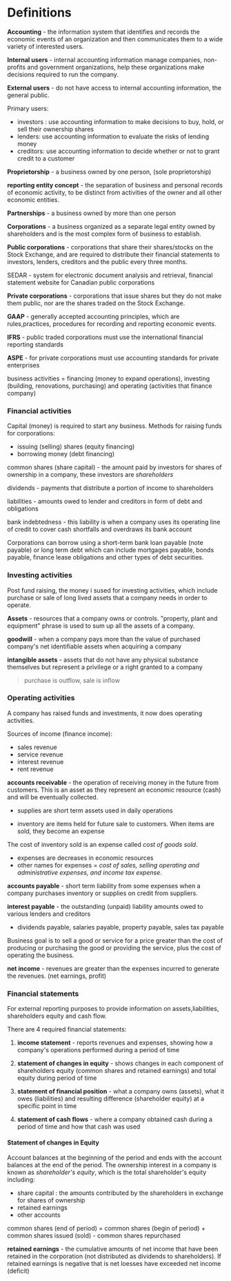 # Definitions

**Accounting** - the information system that identifies and records the economic events of an organization and then communicates them to a wide variety of interested users.

**Internal users** - internal accounting information manage companies, non-profits and government organizations, help these organizations make decisions required to run the company.

**External users** - do not have access to internal accounting information, the general public.

Primary users:
- investors : use accounting information to make decisions to buy, hold, or sell their ownership shares
- lenders: use accounting information to evaluate the risks of lending money
- creditors: use accounting information to decide whether or not to grant credit to a customer


**Proprietorship** - a business owned by one person, (sole proprietorship)

**reporting entity concept** - the separation of business and personal records of economic activity, to be distinct from activities of the owner and all other economic entities.


**Partnerships** - a business owned by more than one person


**Corporations** - a business organized as a separate legal entity owned by shareholders and is the most complex form of business to establish.


**Public corporations** - corporations that share their shares/stocks on the Stock Exchange, and are required to distribute their financial statements to investors, lenders, creditors and the public every three months.


SEDAR - system for electronic document analysis and retrieval, financial statement website for Canadian public corporations


**Private corporations** - corporations that issue shares but they do not make them public, nor are the shares traded on the Stock Exchange.


**GAAP** - generally accepted accounting principles, which are rules,practices, procedures for recording and reporting economic events.

**IFRS** - public traded corporations must use the international financial reporting standards

**ASPE** - for private corporations must use accounting standards for private enterprises


business activities = financing (money to expand operations), investing (building, renovations, purchasing) and operating (activities that finance company)


### Financial activities

Capital (money) is required to start any business. Methods for raising funds for
corporations:

- issuing (selling) shares (equity financing)
- borrowing money (debt financing)

common shares (share capital) - the amount paid by investors for shares of ownership in a company, these investors are _shareholders_

dividends - payments that distribute a portion of income to shareholders

liabilities - amounts owed to lender and creditors in form of debt and obligations


bank indebtedness - this liability is when a company uses its operating line of credit to cover cash shortfalls and overdraws its bank account


Corporations can borrow using a short-term bank loan payable (note payable) or long term debt which can include mortgages payable, bonds payable, finance lease obligations and other types of debt securities.



### Investing activities

Post fund raising, the money i sused for investing activities, which include purchase or sale of long lived assets that a company needs in order to operate.

**Assets** - resources that a company owns or controls. "property, plant and equipment" phrase is used to sum up all the assets of a company.

**goodwill** - when a company pays more than the value of purchased company's net identifiable assets when acquiring a company

**intangible assets** - assets that do not have any physical substance themselves but represent a privilege or a right granted to a company


> purchase is outflow, sale is inflow


### Operating activities

A company has raised funds and investments, it now does operating activities.

Sources of income (finance income):

- sales revenue
- service revenue
- interest revenue
- rent revenue


**accounts receivable** - the operation of receiving money in the future from customers. This is an asset as they represent an economic resource (cash) and will be eventually collected.


- supplies are short term assets used in daily operations

- inventory are items held for future sale to customers. When items are sold, they become an expense


The cost of inventory sold is an expense called _cost of goods sold_.


- expenses are decreases in economic resources
- other names for expenses = _cost of sales, selling operating and administrative expenses, and income tax expense_. 


**accounts payable** - short term liability from some expenses when a company purchases inventory or supplies on credit from suppliers.

**interest payable** - the outstanding (unpaid) liability amounts owed to various lenders and creditors

- dividends payable, salaries payable, property payable, sales tax payable


Business goal is to sell a good or service for a price greater than the cost of producing or purchasing the good or providing the service, plus the cost of operating the business.

**net income** - revenues are greater than the expenses incurred to generate the revenues. (net earnings, profit)




### Financial statements

For external reporting purposes to provide information on assets,liabilities, shareholders equity and cash flow.


There are 4 required financial statements:

1. **income statement** - reports revenues and expenses, showing how a company's operations performed during a period of time

2. **statement of changes in equity** - shows changes in each component of shareholders equity (common shares and retained earnings) and total equity during period of time

3. **statement of financial position** - what a company owns (assets), what it owes (liabilities) and resulting difference (shareholder equity) at a specific point in time

4. **statement of cash flows** - where a company obtained cash during a period of time and how that cash was used



#### Statement of changes in Equity

Account balances at the beginning of the period and ends with the account balances at the end of the period. The ownership interest in a company is known as _shareholder's equity_, which is the total shareholder's equity including:

- share capital : the amounts contributed by the shareholders in exchange for shares of ownership
- retained earnings
- other accounts

common shares (end of period) = 
            common shares (begin of period) 
            + common shares issued (sold) 
            - common shares repurchased
            

**retained earnings** - the cumulative amounts of net income that have been retained in the corporation (not distributed as dividends to shareholders). If retained earnings is negative that is net loesses have exceeded net income (deficit)





